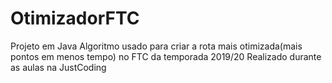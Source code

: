 # OtimizadorFTC
Projeto em Java
Algoritmo usado para criar a rota mais otimizada(mais pontos em menos tempo) no FTC da temporada 2019/20
Realizado durante as aulas na JustCoding
